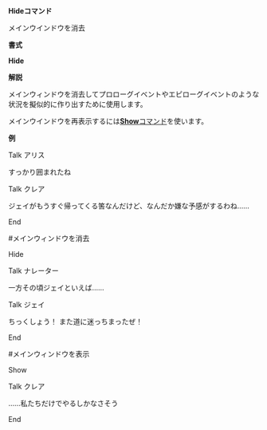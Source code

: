 **Hideコマンド**

メインウインドウを消去

**書式**

**Hide**

**解説**

メインウィンドウを消去してプロローグイベントやエピローグイベントのような状況を擬似的に作り出すために使用します。

メインウインドウを再表示するには[**Show**コマンド](Showコマンド.md)を使います。

**例**

Talk アリス

すっかり囲まれたね

Talk クレア

ジェイがもうすぐ帰ってくる筈なんだけど、なんだか嫌な予感がするわね……

End

#メインウィンドウを消去

Hide

Talk ナレーター

一方その頃ジェイといえば……

Talk ジェイ

ちっくしょう！ また道に迷っちまったぜ！

End

#メインウィンドウを表示

Show

Talk クレア

……私たちだけでやるしかなさそう

End
